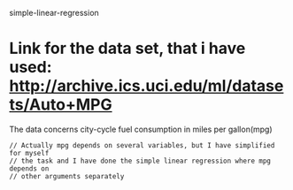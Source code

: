 simple-linear-regression

Link for the data set, that i have used:
http://archive.ics.uci.edu/ml/datasets/Auto+MPG
========================

The data concerns city-cycle fuel consumption in miles per gallon(mpg) 

 	// Actually mpg depends on several variables, but I have simplified for myself 
 	// the task and I have done the simple linear regression where mpg depends on 		
 	// other arguments separately
